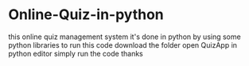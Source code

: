 # Online-Quiz-in-python
this online quiz management system it's done in python by using some python libraries
 to run this code download the folder 
 open QuizApp in python editor
 simply run the code
 thanks
 
